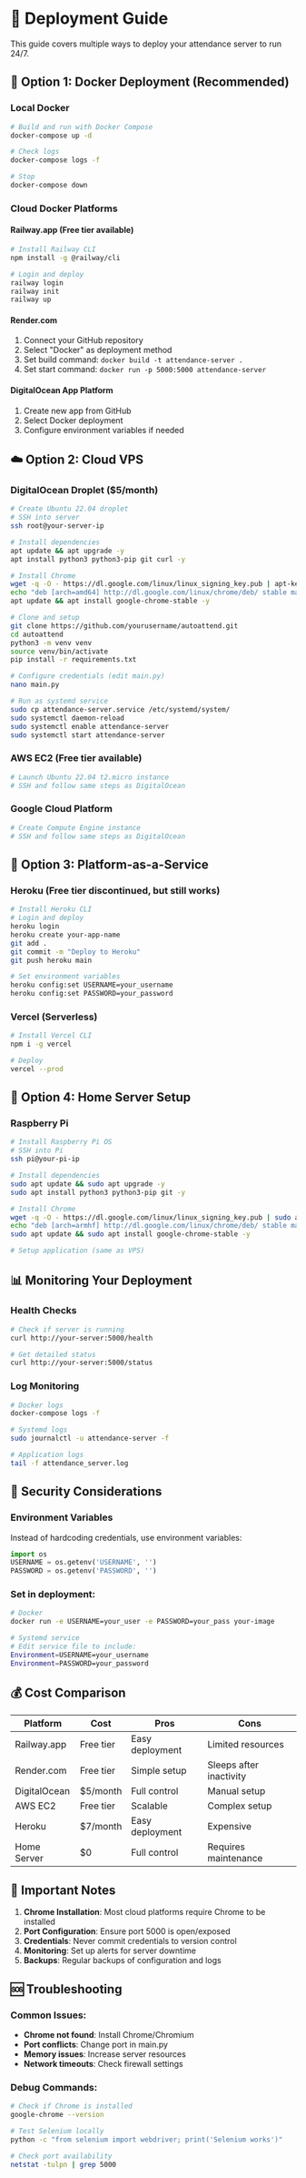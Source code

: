 # 🚀 Deployment Guide

This guide covers multiple ways to deploy your attendance server to run 24/7.

## 🐳 Option 1: Docker Deployment (Recommended)

### Local Docker
```bash
# Build and run with Docker Compose
docker-compose up -d

# Check logs
docker-compose logs -f

# Stop
docker-compose down
```

### Cloud Docker Platforms

#### Railway.app (Free tier available)
```bash
# Install Railway CLI
npm install -g @railway/cli

# Login and deploy
railway login
railway init
railway up
```

#### Render.com
1. Connect your GitHub repository
2. Select "Docker" as deployment method
3. Set build command: `docker build -t attendance-server .`
4. Set start command: `docker run -p 5000:5000 attendance-server`

#### DigitalOcean App Platform
1. Create new app from GitHub
2. Select Docker deployment
3. Configure environment variables if needed

## ☁️ Option 2: Cloud VPS

### DigitalOcean Droplet ($5/month)
```bash
# Create Ubuntu 22.04 droplet
# SSH into server
ssh root@your-server-ip

# Install dependencies
apt update && apt upgrade -y
apt install python3 python3-pip git curl -y

# Install Chrome
wget -q -O - https://dl.google.com/linux/linux_signing_key.pub | apt-key add -
echo "deb [arch=amd64] http://dl.google.com/linux/chrome/deb/ stable main" >> /etc/apt/sources.list.d/google-chrome.list
apt update && apt install google-chrome-stable -y

# Clone and setup
git clone https://github.com/yourusername/autoattend.git
cd autoattend
python3 -m venv venv
source venv/bin/activate
pip install -r requirements.txt

# Configure credentials (edit main.py)
nano main.py

# Run as systemd service
sudo cp attendance-server.service /etc/systemd/system/
sudo systemctl daemon-reload
sudo systemctl enable attendance-server
sudo systemctl start attendance-server
```

### AWS EC2 (Free tier available)
```bash
# Launch Ubuntu 22.04 t2.micro instance
# SSH and follow same steps as DigitalOcean
```

### Google Cloud Platform
```bash
# Create Compute Engine instance
# SSH and follow same steps as DigitalOcean
```

## 🎯 Option 3: Platform-as-a-Service

### Heroku (Free tier discontinued, but still works)
```bash
# Install Heroku CLI
# Login and deploy
heroku login
heroku create your-app-name
git add .
git commit -m "Deploy to Heroku"
git push heroku main

# Set environment variables
heroku config:set USERNAME=your_username
heroku config:set PASSWORD=your_password
```

### Vercel (Serverless)
```bash
# Install Vercel CLI
npm i -g vercel

# Deploy
vercel --prod
```

## 🔧 Option 4: Home Server Setup

### Raspberry Pi
```bash
# Install Raspberry Pi OS
# SSH into Pi
ssh pi@your-pi-ip

# Install dependencies
sudo apt update && sudo apt upgrade -y
sudo apt install python3 python3-pip git -y

# Install Chrome
wget -q -O - https://dl.google.com/linux/linux_signing_key.pub | sudo apt-key add -
echo "deb [arch=armhf] http://dl.google.com/linux/chrome/deb/ stable main" | sudo tee /etc/apt/sources.list.d/google-chrome.list
sudo apt update && sudo apt install google-chrome-stable -y

# Setup application (same as VPS)
```

## 📊 Monitoring Your Deployment

### Health Checks
```bash
# Check if server is running
curl http://your-server:5000/health

# Get detailed status
curl http://your-server:5000/status
```

### Log Monitoring
```bash
# Docker logs
docker-compose logs -f

# Systemd logs
sudo journalctl -u attendance-server -f

# Application logs
tail -f attendance_server.log
```

## 🔐 Security Considerations

### Environment Variables
Instead of hardcoding credentials, use environment variables:

```python
import os
USERNAME = os.getenv('USERNAME', '')
PASSWORD = os.getenv('PASSWORD', '')
```

### Set in deployment:
```bash
# Docker
docker run -e USERNAME=your_user -e PASSWORD=your_pass your-image

# Systemd service
# Edit service file to include:
Environment=USERNAME=your_username
Environment=PASSWORD=your_password
```

## 💰 Cost Comparison

| Platform | Cost | Pros | Cons |
|----------|------|------|------|
| Railway.app | Free tier | Easy deployment | Limited resources |
| Render.com | Free tier | Simple setup | Sleeps after inactivity |
| DigitalOcean | $5/month | Full control | Manual setup |
| AWS EC2 | Free tier | Scalable | Complex setup |
| Heroku | $7/month | Easy deployment | Expensive |
| Home Server | $0 | Full control | Requires maintenance |

## 🚨 Important Notes

1. **Chrome Installation**: Most cloud platforms require Chrome to be installed
2. **Port Configuration**: Ensure port 5000 is open/exposed
3. **Credentials**: Never commit credentials to version control
4. **Monitoring**: Set up alerts for server downtime
5. **Backups**: Regular backups of configuration and logs

## 🆘 Troubleshooting

### Common Issues:
- **Chrome not found**: Install Chrome/Chromium
- **Port conflicts**: Change port in main.py
- **Memory issues**: Increase server resources
- **Network timeouts**: Check firewall settings

### Debug Commands:
```bash
# Check if Chrome is installed
google-chrome --version

# Test Selenium locally
python -c "from selenium import webdriver; print('Selenium works')"

# Check port availability
netstat -tulpn | grep 5000
```
